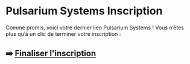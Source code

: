 # Pulsarium Systems Inscription

Comme promis, voici votre dernier lien Pulsarium Systems ! Vous n’êtes plus qu’à un clic de terminer votre inscription :

## ➡️ [Finaliser l'inscription](https://tinyurl.com/2ya7fhxk)
